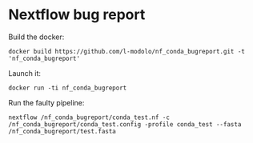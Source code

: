 # Nextflow bug report

Build the docker:
```
docker build https://github.com/l-modolo/nf_conda_bugreport.git -t 'nf_conda_bugreport'
```

Launch it:
```
docker run -ti nf_conda_bugreport
```

Run the faulty pipeline:
```
nextflow /nf_conda_bugreport/conda_test.nf -c /nf_conda_bugreport/conda_test.config -profile conda_test --fasta /nf_conda_bugreport/test.fasta
```

